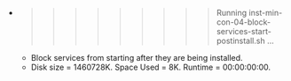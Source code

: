 * >>>>>>>>> Running inst-min-con-04-block-services-start-postinstall.sh ...
  * Block services from starting after they are being installed.
  * Disk size = 1460728K. Space Used = 8K. Runtime = 00:00:00:00.

